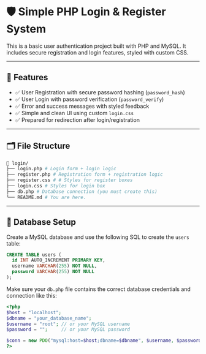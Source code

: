 # 🛡️ Simple PHP Login & Register System

This is a basic user authentication project built with PHP and MySQL. It includes secure registration and login features, styled with custom CSS.

---

## 🚀 Features

- ✅ User Registration with secure password hashing (`password_hash`)
- ✅ User Login with password verification (`password_verify`)
- ✅ Error and success messages with styled feedback
- ✅ Simple and clean UI using custom `login.css`
- ✅ Prepared for redirection after login/registration

---

## 🗂️ File Structure

```bash
📁 login/
├── login.php # Login form + login logic
├── register.php # Registration form + registration logic
├── register.css # # Styles for register boxes
├── login.css # Styles for login box
├── db.php # Database connection (you must create this)
└── README.md # You are here.
```


---

## 💾 Database Setup

Create a MySQL database and use the following SQL to create the `users` table:

```sql
CREATE TABLE users (
  id INT AUTO_INCREMENT PRIMARY KEY,
  username VARCHAR(255) NOT NULL,
  password VARCHAR(255) NOT NULL
);
```

Make sure your ```db.php``` file contains the correct database credentials and connection like this:

```php
<?php
$host = "localhost";
$dbname = "your_database_name";
$username = "root"; // or your MySQL username
$password = "";     // or your MySQL password

$conn = new PDO("mysql:host=$host;dbname=$dbname", $username, $password);
?>


```


